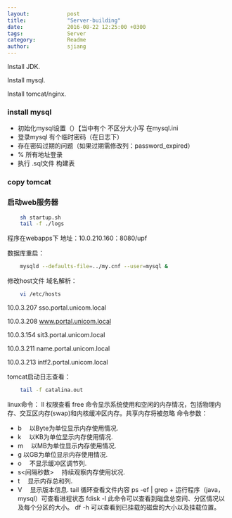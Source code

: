 ```yaml
---
layout:            post
title:             "Server-building"
date:              2016-08-22 12:25:00 +0300
tags:              Server 
category:          Readme
author:            sjiang
---
```


Install JDK.

Install mysql.

Install tomcat/nginx.


### install mysql
	
- 初始化mysql设置（）【当中有个 不区分大小写 在mysql.ini
- 登录mysql 有个临时密码（在日志下）
- 存在密码过期的问题（如果过期需修改列：password_expired）
- % 所有地址登录
- 执行 .sql文件 构建表

### copy tomcat

### 启动web服务器
```bash
	sh startup.sh
	tail -f ./logs
```

程序在webapps下
地址：10.0.210.160：8080/upf

数据库重启：
```bash
	mysqld --defaults-file=../my.cnf --user=mysql &
```
修改host文件 域名解析：	
```bash
	vi /etc/hosts
```

10.0.3.207      sso.portal.unicom.local

10.0.3.208      www.portal.unicom.local

10.0.3.154      sit3.portal.unicom.local 

10.0.3.211   	name.portal.unicom.local

10.0.3.213 		intf2.portal.unicom.local

tomcat启动日志查看：	
```bash
	tail -f catalina.out
```


linux命令：
ll  权限查看
free 命令显示系统使用和空闲的内存情况，包括物理内存、交互区内存(swap)和内核缓冲区内存。共享内存将被忽略
命令参数：
- b 　以Byte为单位显示内存使用情况.
- k 　以KB为单位显示内存使用情况.
- m 　以MB为单位显示内存使用情况.
- g   以GB为单位显示内存使用情况. 
- o 　不显示缓冲区调节列.
- s<间隔秒数> 　持续观察内存使用状况.
- t 　显示内存总和列. 
- V 　显示版本信息.
tail		循环查看文件内容
ps -ef | grep + 运行程序（java，mysql）可查看进程状态
fdisk -l		此命令可以查看到磁盘总空间、分区情况以及每个分区的大小。
df -h		可以查看到已挂载的磁盘的大小以及挂载位置。